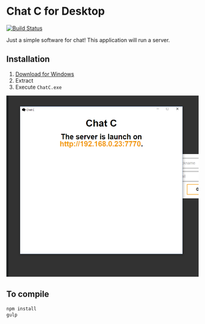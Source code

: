 # Chat C for Desktop

[![Build Status](https://travis-ci.org/cedced19/chatc-desktop.svg)](https://travis-ci.org/cedced19/chatc-desktop)

Just a simple software for chat!
This application will run a server. 

## Installation

1. [Download for Windows](https://raw.githubusercontent.com/cedced19/ChatC/master/dist/Windows.zip)
2. Extract
3. Execute `ChatC.exe`

![Demo](demo.png)

## To compile

```
npm install
gulp
```